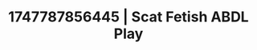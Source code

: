 ---
categories:
- Nude shadows
- Femme domination
- Naughty librarian
- Subtle kink
- CPR fetish
image: /assets/images/1747787856445.jpg
layout: post
seo:
  description: Featured content with exclusive ABDL Play, Scat Fetish. HD images available.
  keywords: ABDL Play, Scat Fetish
  og_image: /assets/images/1747787856445.jpg
  schema_type: VisualArtwork
tags:
- ABDL Play
- '#1747787856445'
- Scat Fetish
title: 1747787856445 | Scat Fetish ABDL Play
---